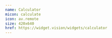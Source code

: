 ```yaml
---
name: Calculator
micon: calculate
icon: av.remote
size: 420x640
href: https://widget.vision/widgets/calculator
---
```

        